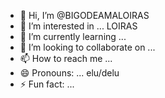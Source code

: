 - 👋 Hi, I’m @BIGODEAMALOIRAS
- 👀 I’m interested in ... LOIRAS
- 🌱 I’m currently learning ... 
- 💞️ I’m looking to collaborate on ... 
- 📫 How to reach me ...
- 😄 Pronouns: ... elu/delu
- ⚡ Fun fact: ... 

<!---
BIGODEAMALOIRAS/BIGODEAMALOIRAS is a ✨ special ✨ repository because its `README.md` (this file) appears on your GitHub profile.
You can click the Preview link to take a look at your changes.
--->
